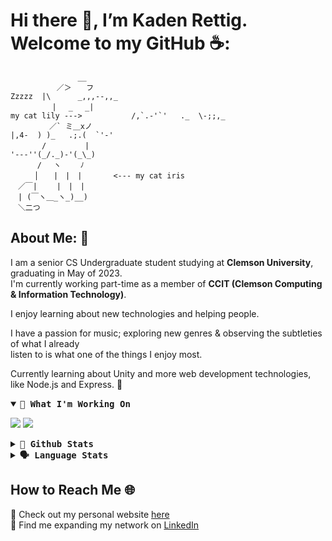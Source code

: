 # Hi there 👋, I’m Kaden Rettig. Welcome to my GitHub ☕:
```
               __
　　　 　　 ／＞　　フ                                                                      Zzzzz  |\      _,,,--,,_
　　　 　　| 　_　 _|                                                  my cat lily --->           /,`.-'`'   ._  \-;;,_
　 　　 　／` ミ＿xノ                                                                             |,4-  ) )_   .;.(  `'-'
　　 　 /　　　 　 |                                                                              '---''(_/._)-'(_\_)
　　　 /　 ヽ　　 ﾉ
　 　 │　　|　|　|       <--- my cat iris
　／￣|　　 |　|　|
　| (￣ヽ＿_ヽ_)__)
　＼二つ 
```
## About Me: 💾
I am a senior CS Undergraduate student studying at **Clemson University**, graduating in May of 2023. </br>
I'm currently working part-time as a member of **CCIT (Clemson Computing & Information Technology)**.

I enjoy learning about new technologies and helping people. </br>

I have a passion for music; exploring new genres & observing the subtleties of what I already </br> 
listen to is what one of the things I enjoy most.

Currently learning about Unity and more web development technologies, like Node.js and Express. 🎍

<details open>
    <summary> <b> <samp>🔨 What I'm Working On </samp></b></summary>
  <p>
    <a style="text-decoration: none" align="left" href="https://github.com/kadenrettig/kadenrettig.github.io">
        <img src="https://github-readme-stats-alpha-two-97.vercel.app/api/pin/?username=kadenrettig&repo=kadenrettig.github.io&show_owner=false&theme=gruvbox" />
    </a>
    <a style="text-decoration: none" align="left" href="https://github.com/kadenrettig/Super-Pong">
        <img src="https://github-readme-stats-alpha-two-97.vercel.app/api/pin/?username=kadenrettig&repo=Super-Pong&show_owner=false&theme=gruvbox" />
    </a>
  </p>
</details>
<details>
  <summary> <b> <samp>🧮 Github Stats </samp></b></summary>
  <p>
    <img src="https://github-readme-stats-alpha-two-97.vercel.app/api?username=kadenrettig&count_private=true&show_icons=true&include_all_commits=true&theme=gruvbox">
   </p>
 </details>
 <details>
  <summary> <b> <samp>🗣 Language Stats </samp></b></summary>
  <p>
    <img src="https://github-readme-stats-alpha-two-97.vercel.app/api/top-langs/?username=kadenrettig&hide=TeX&layout=compact&theme=gruvbox">
   </p>
</details>

## How to Reach Me 🌐
📝 Check out my personal website [here](https://oregano.surge.sh) </br>
🤝 Find me expanding my network on [LinkedIn](https://www.linkedin.com/in/kadenrettig/)
